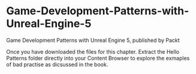 # Game-Development-Patterns-with-Unreal-Engine-5
Game Development Patterns with Unreal Engine 5, published by Packt

Once you have downloaded the files for this chapter. Extract the Hello Patterns folder directly into your Content Browser to explore the exmaples of bad practise as dicsussed in the book.
